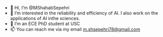 - 👋 Hi, I’m @MShahabSepehri
- 👀 I’m interested in the reliability and efficiency of AI. I also work on the applications of AI inthe  sciences.
- 📕 I’m an ECE PhD student at USC
- 📫 You can reach me via my email m.shsepehri78@gmail.com

<!---
MShahabSepehri/MShahabSepehri is a ✨ special ✨ repository because its `README.md` (this file) appears on your GitHub profile.
You can click the Preview link to take a look at your changes.
--->
